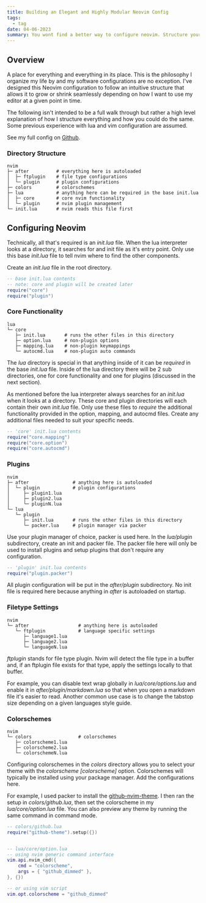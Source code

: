 ```yaml
---
title: Building an Elegant and Highly Modular Neovim Config
tags:
  - tag
date: 04-06-2023
summary: You wont find a better way to configure neovim. Structure your config in such a way that adding and removing features on the fly becomes trival. Written fully in lua because vimscript is lame.
---
```


## Overview
A place for everything and everything in its place. This is the philosophy I organize my life by and my software configurations are no exception. I've designed this Neovim configuration to follow an intuitive structure that allows it to grow or shrink seamlessly depending on how I want to use my editor at a given point in time.

The following isn't intended to be a full walk through but rather a high level explanation of how I structure everything and how you could do the same. Some previous experience with lua and vim configuration are assumed.

See my full config on [Github](https://github.com/austinwhite/nvim-config).

### Directory Structure
    nvim
    ├─ after          # everything here is autoloaded
    │  ├─ ftplugin    # file type configurations
    │  └─ plugin      # plugin configurations
    ├─ colors         # colorschemes
    ├─ lua            # anything here can be required in the base init.lua
    │  ├─ core        # core nvim functionality
    │  └─ plugin      # nvim plugin management
    └─ init.lua       # nvim reads this file first

## Configuring Neovim
Technically, all that's required is an _init.lua_ file. When the lua interpreter looks at a directory, it searches for and init file as it's entry point. Only use this base _init.lua_ file to tell nvim where to find the other components.

Create an _init.lua_ file in the root directory.

```lua
-- base init.lua contents
-- note: core and plugin will be created later
require("core")
require("plugin")
```

### Core Functionality
    lua
    └─ core
       ├─ init.lua       # runs the other files in this directory
       ├─ option.lua     # non-plugin options
       ├─ mapping.lua    # non-plugin keymappings
       └─ autocmd.lua    # non-plugin auto commands

The _lua_ directory is special in that anything inside of it can be _required_ in the base _init.lua_ file. Inside of the lua directory there will be 2 sub directories, one for core functionality and one for plugins (discussed in the next section).

As mentioned before the lua interpreter always searches for an _init.lua_ when it looks at a directory. These core and plugin directories will each contain their own _init.lua_ file. Only use these files to _require_ the additional functionality provided in the option, mapping, and autocmd files. Create any additional files needed to suit your specific needs.

```lua
-- 'core' init.lua contents
require("core.mapping")
require("core.option")
require("core.autocmd")
```

### Plugins
    nvim 
    ├─ after                # anything here is autoloaded
    │  └─ plugin            # plugin configurations
    │     ├─ plugin1.lua
    │     ├─ plugin2.lua
    │     └─ pluginN.lua
    └─ lua
       └─ plugin
          ├─ init.lua       # runs the other files in this directory
          └─ packer.lua     # plugin manager via packer

Use your plugin manager of choice, packer is used here. In the _lua/plugin_ subdirectory, create an init and packer file. The packer file here will only be used to install plugins and setup plugins that don't require any configuration.


```lua
-- 'plugin' init.lua contents
require("plugin.packer")
```

All plugin configuration will be put in the _after/plugin_ subdirectory. No init file is required here because anything in _after_ is autoloaded on startup.


### Filetype Settings
    nvim 
    └─ after                  # anything here is autoloaded
       └─ ftplugin            # language specific settings
          ├─ language1.lua
          ├─ language2.lua
          └─ languageN.lua

_ftplugin_ stands for file type plugin. Nvim will detect the file type in a buffer and, if an ftplugin file exists for that type, apply the settings locally to that buffer.

For example, you can disable text wrap globally in _lua/core/options.lua_ and enable it in _after/plugin/markdown.lua_ so that when you open a markdown file it's easier to read. Another common use case is to change the tabstop size depending on a given languages style guide.


### Colorschemes
    nvim
    └─ colors                 # colorschemes
       ├─ colorscheme1.lua
       ├─ colorscheme2.lua
       └─ colorschemeN.lua

Configuring colorschemes in the _colors_ directory allows you to select your theme with the _colorscheme [colorscheme]_ option. Colorschemes will typically be installed using your package manager. Add the configurations here.

For example, I used packer to install the [github-nvim-theme](https://github.com/projekt0n/github-nvim-theme). I then ran the setup in _colors/github.lua_, then set the colorscheme in my _lua/core/option.lua_ file. You can also preview any theme by running the same command in command mode.

```lua
-- colors/github.lua
require("github-theme").setup({})


-- lua/core/option.lua
-- using nvim generic command interface
vim.api.nvim_cmd({
	cmd = "colorscheme",
	args = { "github_dimmed" },
}, {})

-- or using vim script
vim.opt.colorscheme = "github_dimmed"
```

